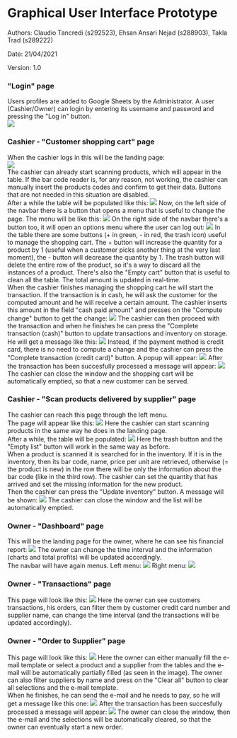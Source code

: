 # Graphical User Interface Prototype  

Authors: Claudio Tancredi (s292523), Ehsan Ansari Nejad (s288903), Takla Trad (s289222)

Date: 21/04/2021

Version: 1.0

### "Login" page
Users profiles are added to Google Sheets by the Administrator. A user (Cashier/Owner) can login by entering its username and password and pressing the "Log in" button.  
![](GUIimages/Login.png)  
### Cashier - "Customer shopping cart" page
When the cashier logs in this will be the landing page:  
![](GUIimages/CashierCustomerShoppingCartIsEmpty.png)  
The cashier can already start scanning products, which will appear in the table. If the bar code reader is, for any reason, not working, the cashier can manually insert the products codes and confirm to get their data. Buttons that are not needed in this situation are disabled.  
After a while the table will be populated like this:
![](GUIimages/CashierCustomerShoppingCartIsFull.png)
Now, on the left side of the navbar there is a button that opens a menu that is useful to change the page. The menu will be like this:
![](GUIimages/CashierLeftMenu.png)
On the right side of the navbar there's a button too, it will open an options menu where the user can log out:
![](GUIimages/CashierRightMenu.png)
In the table there are some buttons (+ in green, - in red, the trash icon) useful to manage the shopping cart. The + button will increase the quantity for a product by 1 (useful when a customer picks another thing at the very last moment), the - button will decrease the quantity by 1. The trash button will delete the entire row of the product, so it's a way to discard all the instances of a product. There's also the "Empty cart" button that is useful to clean all the table. The total amount is updated in real-time.  
When the cashier finishes managing the shopping cart he will start the transaction. If the transaction is in cash, he will ask the customer for the computed amount and he will receive a certain amount. The cashier inserts this amount in the field "cash paid amount" and presses on the "Compute change" button to get the change:
![](GUIimages/CashierCustomerGivesMoneyAndChangeIsComputed.png)
The cashier can then proceed with the transaction and when he finishes he can press the "Complete transaction (cash)" button to update transactions and inventory on storage.  
He will get a message like this:
![](GUIimages/CashierTransactionCompleted.png)
Instead, if the payment method is credit card, there is no need to compute a change and the cashier can press the "Complete transaction (credit card)" button. A popup will appear:
![](GUIimages/CashierWaitingForPaymentWithCreditCard.png)
After the transaction has been succesfully processed a message will appear:
![](GUIimages/CashierTransactionCompleted.png)
The cashier can close the window and the shopping cart will be automatically emptied, so that a new customer can be served.
### Cashier - "Scan products delivered by supplier" page
The cashier can reach this page through the left menu.  
The page will appear like this:
![](GUIimages/CashierNoDeliveredProductsHaveBeenScannedYet.png)
Here the cashier can start scanning products in the same way he does in the landing page.  
After a while, the table will be populated:
![](GUIimages/CashierDeliveredProductsHaveBeenScanned.png)
Here the trash button and the "Empty list" button will work in the same way as before.  
When a product is scanned it is searched for in the inventory. If it is in the inventory, then its bar code, name, price per unit are retrieved, otherwise (= the product is new) in the row there will be only the information about the bar code (like in the third row). The cashier can set the quantity that has arrived and set the missing information for the new product.  
Then the cashier can press the "Update inventory" button. A message will be shown:
![](GUIimages/CashierInventoryHasBeenUpdated.png)
The cashier can close the window and the list will be automatically emptied.
### Owner - "Dashboard" page
This will be the landing page for the owner, where he can see his financial report:
![](GUIimages/OwnerDashboard.png)
The owner can change the time interval and the information (charts and total profits) will be updated accordingly.  
The navbar will have again menus. Left menu:
![](GUIimages/OwnerLeftMenu.png)
Right menu:
![](GUIimages/OwnerRightMenu.png)
### Owner - "Transactions" page
This page will look like this:
![](GUIimages/OwnerTransactionsLists.png)
Here the owner can see customers transactions, his orders, can filter them by customer credit card number and supplier name, can change the time interval (and the transactions will be updated accordingly).  
### Owner - "Order to Supplier" page
This page will look like this:
![](GUIimages/OwnerOrderToSupplier.png)
Here the owner can either manually fill the e-mail template or select a product and a supplier from the tables and the e-mail will be automatically partially filled (as seen in the image). The owner can also filter suppliers by name and press on the "Clear all" button to clear all selections and the e-mail template.  
When he finishes, he can send the e-mail and he needs to pay, so he will get a message like this one:
![](GUIimages/OwnerOrderToSupplierCreditCard.png)
After the transaction has been succesfully processed a message will appear:
![](GUIimages/OwnerOrderToSupplierSuccess.png)
The owner can close the window, then the e-mail and the selections will be automatically cleared, so that the owner can eventually start a new order.
